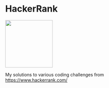 # HackerRank

<img src="https://pbs.twimg.com/profile_images/725056345708191744/Nys6puxy.jpg" height=150 width=150>

My solutions to various coding challenges from https://www.hackerrank.com/
